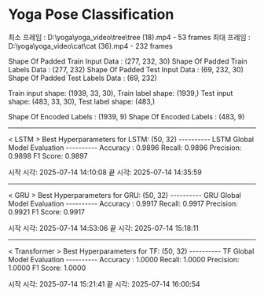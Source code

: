 # Yoga Pose Classification

최소 프레임 :
D:\yoga\yoga_video\tree\tree (18).mp4 - 53 frames
최대 프레임 :
D:\yoga\yoga_video\cat\cat (36).mp4 - 232 frames

Shape Of Padded Train Input Data : (277, 232, 30)
Shape Of Padded Train Labels Data : (277, 232)
Shape Of Padded Test Input Data : (69, 232, 30)
Shape Of Padded Test Labels Data : (69, 232)

Train input shape: (1939, 33, 30), Train label shape: (1939,)
Test input shape: (483, 33, 30), Test label shape: (483,)

Shape Of Encoded Labels : (1939, 9)
Shape Of Encoded Labels : (483, 9)


---------------------------------------------------------------------------------------
< LSTM >
Best Hyperparameters for LSTM: (50, 32)
---------- LSTM Global Model Evaluation ----------
Accuracy : 0.9896
Recall: 0.9896
Precision: 0.9898
F1 Score: 0.9897

시작 시각: 2025-07-14 14:10:08
끝 시각: 2025-07-14 14:35:59

---------------------------------------------------------------------------------------
< GRU >
Best Hyperparameters for GRU: (50, 32)
---------- GRU Global Model Evaluation ----------
Accuracy : 0.9917
Recall: 0.9917
Precision: 0.9921
F1 Score: 0.9917

시작 시각: 2025-07-14 14:53:06
끝 시각: 2025-07-14 15:18:11


---------------------------------------------------------------------------------------
< Transformer >
Best Hyperparameters for TF: (50, 32)
---------- TF Global Model Evaluation ----------
Accuracy : 1.0000
Recall: 1.0000
Precision: 1.0000
F1 Score: 1.0000

시작 시각: 2025-07-14 15:21:41
끝 시각: 2025-07-14 16:00:54
